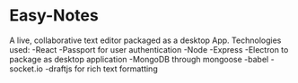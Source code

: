 # Easy-Notes
A live, collaborative text editor packaged as a desktop App.
Technologies used:
-React
-Passport for user authentication
-Node
-Express
-Electron to package as desktop application
-MongoDB through mongoose
-babel
-socket.io
-draftjs for rich text formatting
